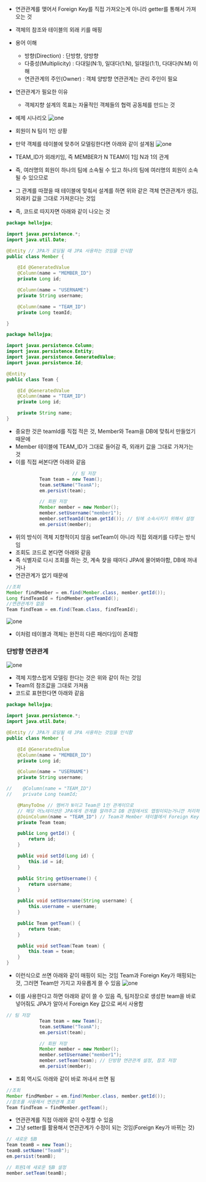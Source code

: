 - 연관관계를 맺어서 Foreign Key를 직접 가져오는게 아니라 getter를 통해서 가져오는 것
- 객체의 참조와 테이블의 외래 키를 매핑
- 용어 이해
    - 방향(Direction) : 단방향, 양방향
    - 다중성(Multiplicity) : 다대일(N:1), 일대다(1:N), 일대일(1:1), 다대다(N:M) 이해
    - 연관관계의 주인(Owner) : 객체 양방향 연관관계는 관리 주인이 필요
- 연관관계가 필요한 이유
    - 객체지향 설계의 목표는 자율적인 객체들의 협력 공동체를 만드는 것
- 예제 시나리오
![one](/img/JPA/Direct/one.png)

- 회원이 N 팀이 1인 상황
- 만약 객체를 테이블에 맞추어 모델링한다면 아래와 같이 설계됨
![one](/img/JPA/Direct/two.png)

- TEAM_ID가 외래키임, 즉 MEMBER가 N TEAM이 1임 N과 1의 관계
- 즉, 여러명의 회원이 하나의 팀에 소속될 수 있고 하나의 팀에 여러명의 회원이 소속될 수 있으므로
- 그 관계를 따졌을 때 테이블에 맞춰서 설계를 하면 위와 같은 객체 연관관계가 생김, 외래키 값을 그대로 가져온다는 것임
- 즉, 코드로 따지자면 아래와 같이 나오는 것
```java
package hellojpa;

import javax.persistence.*;
import java.util.Date;

@Entity // JPA가 로딩될 때 JPA 사용하는 것임을 인식함
public class Member {

    @Id @GeneratedValue
    @Column(name = "MEMBER_ID")
    private Long id;

    @Column(name = "USERNAME")
    private String username;

    @Column(name = "TEAM_ID")
    private Long teamId;

}
```
```java
package hellojpa;

import javax.persistence.Column;
import javax.persistence.Entity;
import javax.persistence.GeneratedValue;
import javax.persistence.Id;

@Entity
public class Team {

    @Id @GeneratedValue
    @Column(name = "TEAM_ID")
    private Long id;

    private String name;
}
```

- 중요한 것은 teamId를 직접 적은 것, Member와 Team을 DB에 맞춰서 만들었기 때문에
- Member 테이블에 TEAM_ID가 그대로 들어감 즉, 외래키 값을 그대로 가져가는 것
- 이를 직접 써본다면 아래와 같음
```java
                        // 팀 저장
            Team team = new Team();
            team.setName("TeamA");
            em.persist(team);

            // 회원 저장
            Member member = new Member();
            member.setUsername("member1");
            member.setTeamId(team.getId()); // 팀에 소속시키기 위해서 설정
            em.persist(member); 
```

- 위의 방식이 객체 지향적이지 않음 setTeam이 아니라 직접 외래키를 다루는 방식임
- 조회도 코드로 본다면 아래와 같음
- 즉 식별자로 다시 조회를 하는 것, 계속 찾을 때마다 JPA에 물어봐야함, DB에 꺼내거나
- 연관관계가 없기 때문에
```java
//조회
Member findMember = em.find(Member.class, member.getId()); 
Long findTeamId = findMember.getTeamId();
//연관관계가 없음
Team findTeam = em.find(Team.class, findTeamId);
```

![one](/img/JPA/Direct/three.png)

- 이처럼 테이블과 객체는 완전히 다른 패러다임이 존재함

### 단방향 연관관계
![one](/img/JPA/Direct/four.png)

- 객체 지향스럽게 모델링 한다는 것은 위와 같이 하는 것임
- Team의 참조값을 그대로 가져옴
- 코드로 표현한다면 아래와 같음
```java
package hellojpa;

import javax.persistence.*;
import java.util.Date;

@Entity // JPA가 로딩될 때 JPA 사용하는 것임을 인식함
public class Member {

    @Id @GeneratedValue
    @Column(name = "MEMBER_ID")
    private Long id;

    @Column(name = "USERNAME")
    private String username;

//    @Column(name = "TEAM_ID")
//    private Long teamId;

    @ManyToOne // 멤버가 N이고 Team은 1인 관계이므로
    // 해당 어노테이션은 JPA에게 관계를 알려주고 DB 관점에서도 맵핑이되는거니깐 처리하기 위해서 설정해줘야함
    @JoinColumn(name = "TEAM_ID") // Team과 Member 테이블에서 Foreign Key와 매핑해야 하므로 해당 Column으로 Join 하는 것
    private Team team;

    public Long getId() {
        return id;
    }

    public void setId(Long id) {
        this.id = id;
    }

    public String getUsername() {
        return username;
    }

    public void setUsername(String username) {
        this.username = username;
    }

    public Team getTeam() {
        return team;
    }

    public void setTeam(Team team) {
        this.team = team;
    }
}
```
- 이런식으로 쓰면 아래와 같이 매핑이 되는 것임 Team과 Foreign Key가 매핑되는 것, 그러면 Team만 가지고 자유롭게 쓸 수 있음
![one](/img/JPA/Direct/five.png)

- 이를 사용한다고 하면 아래와 같이 쓸 수 있음 즉, 팀저장으로 생성한 team을 바로 넣어줘도 JPA가 알아서 Foreign Key 값으로 써서 사용함
```java
// 팀 저장
            Team team = new Team();
            team.setName("TeamA");
            em.persist(team);

            // 회원 저장
            Member member = new Member();
            member.setUsername("member1");
            member.setTeam(team); // 단방향 연관관계 설정, 참조 저장
            em.persist(member);
```

- 조회 역시도 아래와 같이 바로 꺼내서 쓰면 됨
```java
//조회
Member findMember = em.find(Member.class, member.getId()); 
//참조를 사용해서 연관관계 조회
Team findTeam = findMember.getTeam();
```

- 연관관계를 직접 아래와 같이 수정할 수 있음
- 그냥 setter를 활용해서 연관관계가 수정이 되는 것임(Foreign Key가 바뀌는 것)
```java
// 새로운 팀B
Team teamB = new Team(); 
teamB.setName("TeamB"); 
em.persist(teamB);

// 회원1에 새로운 팀B 설정 
member.setTeam(teamB);
```
